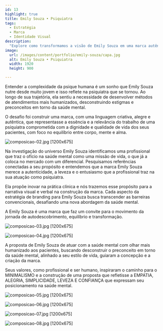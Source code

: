 ```yaml
---
id: 13
highlight: true
title: Emily Souza • Psiquiatra
tags:
  - Estratégia
  - Marca
  - Identidade Visual
description:
  "Explore como transformamos a visão de Emily Souza em uma marca autêntica e inovadora na saúde mental."
image:
  url: /images/content/portfolio/emily-souza/capa.jpg
  alt: Emily Souza • Psiquiatra
  width: 1920
  height: 900

---
```


<Titulo/>

<Tags />

<IconeCompartilhar />

<ImagemPrincipal />

Entender a complexidade da psique humana é um sonho que Emily Souza nutre desde muito jovem e isso reflete na psiquiatra que se tornou. Ao longo de sua trajetória, ela sentiu a necessidade de desenvolver métodos de atendimentos mais humanizados, desconstruindo estigmas e preconceitos em torno da saúde mental.

O desafio foi construir uma marca, com uma linguagem criativa, alegre e autêntica, que representasse a essência e a relevância do trabalho de uma psiquiatra comprometida com a dignidade e qualidade de vida dos seus pacientes, com foco no equilíbrio entre corpo, mente e alma.

![composicao-02.jpg [1200x675] ](/images/content/portfolio/emily-souza/composicao-02.jpg)

Na investigação do universo Emily Souza identificamos uma profissional que traz o ofício na saúde mental como uma missão de vida, o que já a coloca no mercado com um diferencial. Pesquisamos referências conectadas a seu propósito e entendemos que a marca Emily Souza merece a autenticidade, a leveza e o entusiasmo que a profissional traz na sua atuação como psiquiatra.

Ela propõe inovar na prática clínica e nós trazemos esse propósito para a narrativa visual e verbal na construção da marca. Cada aspecto da estratégia de branding para Emily Souza busca transcender as barreiras convencionais, desafiando uma nova abordagem da saúde mental.

A Emily Souza é uma marca que faz um convite para o movimento da jornada de autodescobrimento, equilíbrio e transformação.

![composicao-03.jpg [1200x675] ](/images/content/portfolio/emily-souza/composicao-03.jpg)

![composicao-04.jpg [1200x675] ](/images/content/portfolio/emily-souza/composicao-04.jpg)

A proposta de Emily Souza de atuar com a saúde mental com olhar mais humanizado aos pacientes, buscando desconstruir o preconceito em torno da saúde mental, alinhado a seu estilo de vida, guiaram a concepção e a criação da marca.

Seus valores, como profissional e ser humano, inspiraram o caminho
para o MINIMALISMO e a construção de uma proposta que refletisse a EMPATIA, ALEGRIA, SIMPLICIDADE, LEVEZA E CONFIANÇA que expressam seu posicionamento na saúde mental.

![composicao-05.jpg [1200x675] ](/images/content/portfolio/emily-souza/composicao-05.jpg)

![composicao-06.jpg [1200x675] ](/images/content/portfolio/emily-souza/composicao-06.jpg)

![composicao-07.jpg [1200x675] ](/images/content/portfolio/emily-souza/composicao-07.jpg)

![composicao-08.jpg [1200x675] ](/images/content/portfolio/emily-souza/composicao-08.jpg)

<BotaoCompartilhar />

<Espaco altura="40px" />
